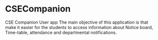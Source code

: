 # CSECompanion
CSE Companion User app
The main objective of this application is that make it easier for the students to access information about Notice board, Time-table, attendance and departmental notifications.
